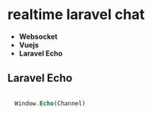 # realtime laravel chat

- **Websocket**
- **Vuejs**
- **Laravel Echo**

## Laravel Echo

```php

  Window.Echo(Channel)
```
